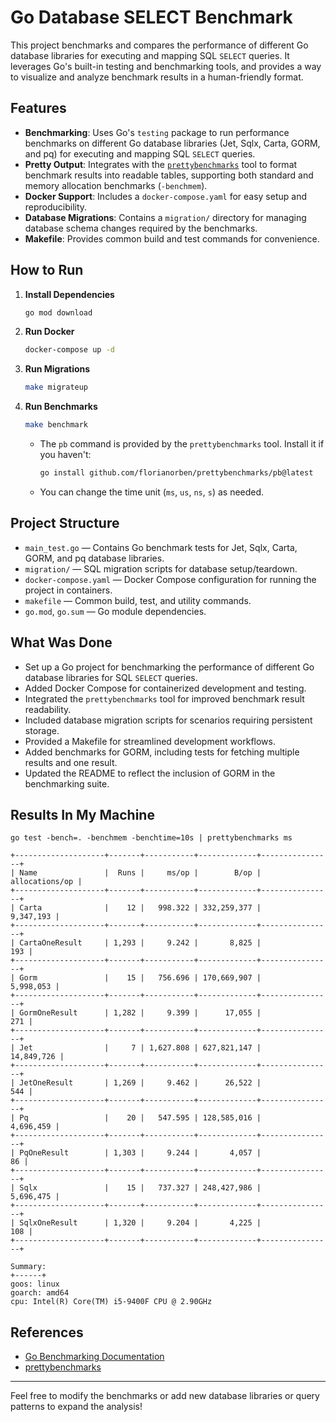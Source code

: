 # Go Database SELECT Benchmark

This project benchmarks and compares the performance of different Go database libraries for executing and mapping SQL `SELECT` queries. It leverages Go's built-in testing and benchmarking tools, and provides a way to visualize and analyze benchmark results in a human-friendly format.

## Features

- **Benchmarking**: Uses Go's `testing` package to run performance benchmarks on different Go database libraries (Jet, Sqlx, Carta, GORM, and pq) for executing and mapping SQL `SELECT` queries.
- **Pretty Output**: Integrates with the [`prettybenchmarks`](https://github.com/florianorben/prettybenchmarks) tool to format benchmark results into readable tables, supporting both standard and memory allocation benchmarks (`-benchmem`).
- **Docker Support**: Includes a `docker-compose.yaml` for easy setup and reproducibility.
- **Database Migrations**: Contains a `migration/` directory for managing database schema changes required by the benchmarks.
- **Makefile**: Provides common build and test commands for convenience.

## How to Run

1. **Install Dependencies**
   ```sh
   go mod download
   ```
2. **Run Docker**
   ```sh
   docker-compose up -d
   ```

3. **Run Migrations**
   ```sh
   make migrateup
   ```

4. **Run Benchmarks**
   ```sh
   make benchmark
   ```
   - The `pb` command is provided by the `prettybenchmarks` tool. Install it if you haven't:
     ```sh
     go install github.com/florianorben/prettybenchmarks/pb@latest
     ```
   - You can change the time unit (`ms`, `us`, `ns`, `s`) as needed.


## Project Structure

- `main_test.go` — Contains Go benchmark tests for Jet, Sqlx, Carta, GORM, and pq database libraries.
- `migration/` — SQL migration scripts for database setup/teardown.
- `docker-compose.yaml` — Docker Compose configuration for running the project in containers.
- `makefile` — Common build, test, and utility commands.
- `go.mod`, `go.sum` — Go module dependencies.

## What Was Done

- Set up a Go project for benchmarking the performance of different Go database libraries for SQL `SELECT` queries.
- Added Docker Compose for containerized development and testing.
- Integrated the `prettybenchmarks` tool for improved benchmark result readability.
- Included database migration scripts for scenarios requiring persistent storage.
- Provided a Makefile for streamlined development workflows.
- Added benchmarks for GORM, including tests for fetching multiple results and one result.
- Updated the README to reflect the inclusion of GORM in the benchmarking suite.

## Results In My Machine

```
go test -bench=. -benchmem -benchtime=10s | prettybenchmarks ms

+--------------------+-------+-----------+-------------+----------------+
| Name               |  Runs |     ms/op |        B/op | allocations/op |
+--------------------+-------+-----------+-------------+----------------+
| Carta              |    12 |   998.322 | 332,259,377 |      9,347,193 |
+--------------------+-------+-----------+-------------+----------------+
| CartaOneResult     | 1,293 |     9.242 |       8,825 |            193 |
+--------------------+-------+-----------+-------------+----------------+
| Gorm               |    15 |   756.696 | 170,669,907 |      5,998,053 |
+--------------------+-------+-----------+-------------+----------------+
| GormOneResult      | 1,282 |     9.399 |      17,055 |            271 |
+--------------------+-------+-----------+-------------+----------------+
| Jet                |     7 | 1,627.808 | 627,821,147 |     14,849,726 |
+--------------------+-------+-----------+-------------+----------------+
| JetOneResult       | 1,269 |     9.462 |      26,522 |            544 |
+--------------------+-------+-----------+-------------+----------------+
| Pq                 |    20 |   547.595 | 128,585,016 |      4,696,459 |
+--------------------+-------+-----------+-------------+----------------+
| PqOneResult        | 1,303 |     9.244 |       4,057 |             86 |
+--------------------+-------+-----------+-------------+----------------+
| Sqlx               |    15 |   737.327 | 248,427,986 |      5,696,475 |
+--------------------+-------+-----------+-------------+----------------+
| SqlxOneResult      | 1,320 |     9.204 |       4,225 |            108 |
+--------------------+-------+-----------+-------------+----------------+

Summary:
+------+
goos: linux
goarch: amd64
cpu: Intel(R) Core(TM) i5-9400F CPU @ 2.90GHz
```

## References
- [Go Benchmarking Documentation](https://golang.org/pkg/testing/#hdr-Benchmarks)
- [prettybenchmarks](https://github.com/florianorben/prettybenchmarks)

---

Feel free to modify the benchmarks or add new database libraries or query patterns to expand the analysis!
